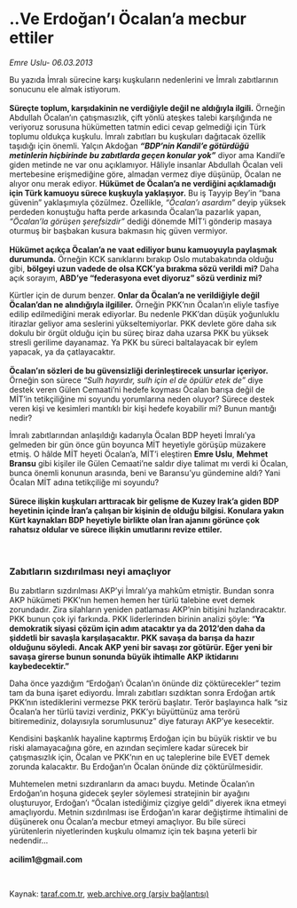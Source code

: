# ..Ve Erdoğan’ı Öcalan’a mecbur ettiler 

*Emre Uslu- 06.03.2013*

<div class="yazi"><p>Bu yazıda İmralı sürecine karşı kuşkuların nedenlerini ve İmralı zabıtlarının sonucunu ele almak istiyorum.<br/><br/><b>Süreçte toplum, karşıdakinin ne verdiğiyle değil ne aldığıyla ilgili.</b> Örneğin Abdullah Öcalan’ın çatışmasızlık, çift yönlü ateşkes talebi karşılığında ne veriyoruz sorusuna hükümetten tatmin edici cevap gelmediği için Türk toplumu oldukça kuşkulu. İmralı zabıtları bu kuşkuları dağıtacak özellik taşıdığı için önemli. Yalçın Akdoğan <b><i>“BDP’nin Kandil’e götürdüğü metinlerin hiçbirinde bu zabıtlarda geçen konular yok”</i></b> diyor ama Kandil’e giden metinde ne var onu açıklamıyor. Hâliyle insanlar Abdullah Öcalan veli mertebesine erişmediğine göre, almadan vermez diye düşünüp, Öcalan ne alıyor onu merak ediyor. <b>Hükümet de Öcalan’a ne verdiğini açıklamadığı için Türk kamuoyu sürece kuşkuyla yaklaşıyor.</b> Bu iş Tayyip Bey’in “bana güvenin” yaklaşımıyla çözülmez. Özellikle, <i>“Öcalan’ı asardım”</i> deyip yüksek perdeden konuştuğu hafta perde arkasında Öcalan’la pazarlık yapan, <i>“Öcalan’la görüşen şerefsizdir”</i> dediği dönemde MİT’i gönderip masaya oturmuş bir başbakan kusura bakmasın hiç güven vermiyor.<br/><br/><b>Hükümet açıkça Öcalan’a ne vaat ediliyor bunu kamuoyuyla paylaşmak durumunda.</b> Örneğin KCK sanıklarını bırakıp Oslo mutabakatında olduğu gibi, <b>bölgeyi uzun vadede de olsa KCK’ya bırakma sözü verildi mi?</b> Daha açık sorayım, <b>ABD’ye “federasyona evet diyoruz” sözü verdiniz mi?</b> </p>
<p>Kürtler için de durum benzer. <b>Onlar da Öcalan’a ne verildiğiyle değil Öcalan’dan ne alındığıyla ilgililer.</b> Örneğin PKK’nın Öcalan’ın eliyle tasfiye edilip edilmediğini merak ediyorlar. Bu nedenle PKK’dan düşük yoğunluklu itirazlar geliyor ama seslerini yükseltemiyorlar. PKK devlete göre daha sık dokulu bir örgüt olduğu için bu süreç biraz daha uzarsa PKK bu yüksek stresli gerilime dayanamaz. Ya PKK bu süreci baltalayacak bir eylem yapacak, ya da çatlayacaktır.<br/><br/><b>Öcalan’ın sözleri de bu güvensizliği derinleştirecek unsurlar içeriyor.</b> Örneğin son sürece <i>“Sulh hayırdır, sulh için el de öpülür etek de”</i> diye destek veren Gülen Cemaati’ni hedefe koyması Öcalan barışa değil de MİT’in tetikçiliğine mi soyundu yorumlarına neden oluyor? Sürece destek veren kişi ve kesimleri mantıklı bir kişi hedefe koyabilir mi? Bunun mantığı nedir? </p>
<p>İmralı zabıtlarından anlaşıldığı kadarıyla Öcalan BDP heyeti İmralı’ya gelmeden bir gün önce gün boyunca MİT heyetiyle görüşüp müzakere etmiş. O hâlde MİT heyeti Öcalan’a, MİT’i eleştiren <b>Emre Uslu</b>, <b>Mehmet Bransu</b> gibi kişiler ile Gülen Cemaati’ne saldır diye talimat mı verdi ki Öcalan, bunca önemli konunun arasında, beni ve Baransu’yu gündemine aldı? Yani Öcalan MİT adına tetikçiliğe mi soyundu?<br/><br/><b>Sürece ilişkin kuşkuları arttıracak bir gelişme de Kuzey Irak’a giden BDP heyetinin içinde İran’a çalışan bir kişinin de olduğu bilgisi. Konulara yakın Kürt kaynakları BDP heyetiyle birlikte olan İran ajanını görünce çok rahatsız oldular ve sürece ilişkin umutlarını revize ettiler. <br/><br/><br/></b></p>
<h3>Zabıtların sızdırılması neyi amaçlıyor</h3>
<p>Bu zabıtların sızdırılması AKP’yi İmralı’ya mahkûm etmiştir. Bundan sonra AKP hükümeti PKK’nın hemen hemen her türlü talebine evet demek zorundadır. Zira silahların yeniden patlaması AKP’nin bitişini hızlandıracaktır. PKK bunun çok iyi farkında. PKK liderlerinden birinin analizi şöyle: “<b>Ya demokratik siyasi çözüm için adım atacaktır ya da 2012’den daha da şiddetli bir savaşla karşılaşacaktır. PKK savaşa da barışa da hazır olduğunu söyledi. Ancak AKP yeni bir savaşı zor götürür. Eğer yeni bir savaşa girerse bunun sonunda büyük ihtimalle AKP iktidarını kaybedecektir.”</b></p>
<p>Daha önce yazdığım “Erdoğan’ı Öcalan’ın önünde diz çöktürecekler” tezim tam da buna işaret ediyordu. İmralı zabıtları sızdıktan sonra Erdoğan artık PKK’nın istediklerini vermezse PKK terörü başlatır. Terör başlayınca halk “siz Öcalan’a her türlü tavizi verdiniz, PKK’yı büyüttünüz ama terörü bitiremediniz, dolayısıyla sorumlusunuz” diye faturayı AKP’ye kesecektir.</p>
<p>Kendisini başkanlık hayaline kaptırmış Erdoğan için bu büyük risktir ve bu riski alamayacağına göre, en azından seçimlere kadar sürecek bir çatışmasızlık için, Öcalan ve PKK’nın en uç taleplerine bile EVET demek zorunda kalacaktır. Bu Erdoğan’ın Öcalan önünde diz çöktürülmesidir. </p>
<p>Muhtemelen metni sızdıranların da amacı buydu. Metinde Öcalan’ın Erdoğan’ın hoşuna gidecek şeyler söylemesi stratejinin bir ayağını oluşturuyor, Erdoğan’ı “Öcalan istediğimiz çizgiye geldi” diyerek ikna etmeyi amaçlıyordu. Metnin sızdırılması ise Erdoğan’ın karar değiştirme ihtimalini de düşünerek onu Öcalan’a mecbur etmeyi amaçlıyor. Bu bile süreci yürütenlerin niyetlerinden kuşkulu olmamız için tek başına yeterli bir nedendir...<br/><br/><b>acilim1@gmail.com</b></p>
<p> </p>
</div>

Kaynak: [taraf.com.tr](http://www.taraf.com.tr/emre-uslu/makale-ve-erdogan-i-ocalan-a-mecbur-ettiler.htm), [web.archive.org (arşiv bağlantısı)](http://web.archive.org/web/20130807130606/http://www.taraf.com.tr/emre-uslu/makale-ve-erdogan-i-ocalan-a-mecbur-ettiler.htm)
